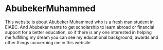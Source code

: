 # AbubekerMuhammed
This website is about Abubeker Muhammed who is a fresh man student in EiABC.
And Abubeker wants to get scholarship to learn abroad or financial support for a better education, 
so if there is any one interested in helping me fulfilling my dream you can see my educational background, awards and other things concerning me in this website
